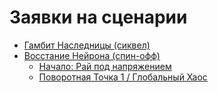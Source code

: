 # Заявки на сценарии

- [Гамбит Наследницы (сиквел)](heiress-gambit.md)
- [Восстание Нейрона (спин-офф)](neuron-uprising.md)
	- [Начало: Рай под напряжением](paradise.md)
	- [Поворотная Точка 1 / Глобальный Хаос](chaos.md)
